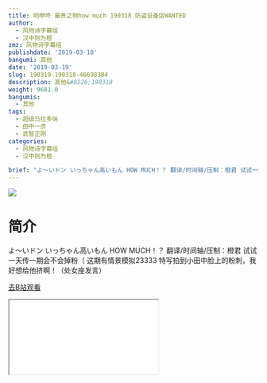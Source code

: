 ```yaml
---
title: 哟咿咚 最贵之物how much 190318 防盗设备店WANTED
author:
  - 风物诗字幕组
  - 汉中则为橙
zmz: 风物诗字幕组
publishdate: '2019-03-18'
bangumi: 其他
date: '2019-03-19'
slug: 190319-190318-46698384
description: 其他&#8226;190318
weight: 9681.0
bangumis:
  - 其他
tags:
  - 超级马拉多纳
  - 田中一彦
  - 武智正刚
categories:
  - 风物诗字幕组
  - 汉中则为橙

brief: "よ～いドン いっちゃん高いもん HOW MUCH！？ 翻译/时间轴/压制：橙君 试试一天传一期会不会掉粉（ 这期有情景模拟23333 特写拍到小田中脸上的粉刺，我好想给他挤啊！（处女座发言）"
---
```

![](https://i.imgur.com/UMM0lqH.jpg)
# 简介  
よ～いドン いっちゃん高いもん HOW MUCH！？
翻译/时间轴/压制：橙君
试试一天传一期会不会掉粉（
这期有情景模拟23333
特写拍到小田中脸上的粉刺，我好想给他挤啊！（处女座发言）  

[去B站观看](https://www.bilibili.com/video/av46698384/)
<div class ="resp-container"><iframe class="testiframe" src="//player.bilibili.com/player.html?aid=46698384"", scrolling="no", allowfullscreen="true" > </iframe></div> 
